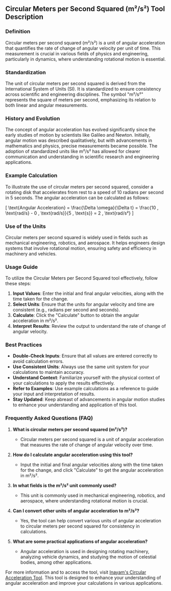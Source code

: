 ## Circular Meters per Second Squared (m²/s²) Tool Description

### Definition
Circular meters per second squared (m²/s²) is a unit of angular acceleration that quantifies the rate of change of angular velocity per unit of time. This measurement is crucial in various fields of physics and engineering, particularly in dynamics, where understanding rotational motion is essential.

### Standardization
The unit of circular meters per second squared is derived from the International System of Units (SI). It is standardized to ensure consistency across scientific and engineering disciplines. The symbol "m²/s²" represents the square of meters per second, emphasizing its relation to both linear and angular measurements.

### History and Evolution
The concept of angular acceleration has evolved significantly since the early studies of motion by scientists like Galileo and Newton. Initially, angular motion was described qualitatively, but with advancements in mathematics and physics, precise measurements became possible. The adoption of standardized units like m²/s² has allowed for clearer communication and understanding in scientific research and engineering applications.

### Example Calculation
To illustrate the use of circular meters per second squared, consider a rotating disk that accelerates from rest to a speed of 10 radians per second in 5 seconds. The angular acceleration can be calculated as follows:

\[
\text{Angular Acceleration} = \frac{\Delta \omega}{\Delta t} = \frac{10 \, \text{rad/s} - 0 \, \text{rad/s}}{5 \, \text{s}} = 2 \, \text{rad/s²}
\]

### Use of the Units
Circular meters per second squared is widely used in fields such as mechanical engineering, robotics, and aerospace. It helps engineers design systems that involve rotational motion, ensuring safety and efficiency in machinery and vehicles.

### Usage Guide
To utilize the Circular Meters per Second Squared tool effectively, follow these steps:
1. **Input Values**: Enter the initial and final angular velocities, along with the time taken for the change.
2. **Select Units**: Ensure that the units for angular velocity and time are consistent (e.g., radians per second and seconds).
3. **Calculate**: Click the "Calculate" button to obtain the angular acceleration in m²/s².
4. **Interpret Results**: Review the output to understand the rate of change of angular velocity.

### Best Practices
- **Double-Check Inputs**: Ensure that all values are entered correctly to avoid calculation errors.
- **Use Consistent Units**: Always use the same unit system for your calculations to maintain accuracy.
- **Understand Context**: Familiarize yourself with the physical context of your calculations to apply the results effectively.
- **Refer to Examples**: Use example calculations as a reference to guide your input and interpretation of results.
- **Stay Updated**: Keep abreast of advancements in angular motion studies to enhance your understanding and application of this tool.

### Frequently Asked Questions (FAQ)

1. **What is circular meters per second squared (m²/s²)?**
   - Circular meters per second squared is a unit of angular acceleration that measures the rate of change of angular velocity over time.

2. **How do I calculate angular acceleration using this tool?**
   - Input the initial and final angular velocities along with the time taken for the change, and click "Calculate" to get the angular acceleration in m²/s².

3. **In what fields is the m²/s² unit commonly used?**
   - This unit is commonly used in mechanical engineering, robotics, and aerospace, where understanding rotational motion is crucial.

4. **Can I convert other units of angular acceleration to m²/s²?**
   - Yes, the tool can help convert various units of angular acceleration to circular meters per second squared for consistency in calculations.

5. **What are some practical applications of angular acceleration?**
   - Angular acceleration is used in designing rotating machinery, analyzing vehicle dynamics, and studying the motion of celestial bodies, among other applications.

For more information and to access the tool, visit [Inayam's Circular Acceleration Tool](https://www.inayam.co/unit-converter/angular_acceleration). This tool is designed to enhance your understanding of angular acceleration and improve your calculations in various applications.